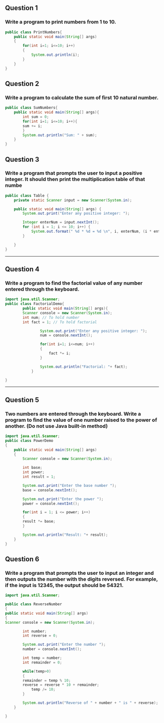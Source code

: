 ## Question 1

### Write a program to print numbers from 1 to 10.

```java
public class PrintNumbers{
    public static void main(String[] args)
    {
        for(int i=1; i<=10; i++)
        {
            System.out.println(i);
        }
    }
}
```

## Question 2

### Write a program to calculate the sum of first 10 natural number.

```java
public class SumNumbers{
    public static void main(String[] args){
        int sum = 0;
        for(int i=1; i<=10; i++){
        sum += i;
        }
        System.out.println("Sum: " + sum);
    }
}
```

## Question 3

### Write a program that prompts the user to input a positive integer. It should then print the multiplication table of that numbe

```java
public class Table {
	private static Scanner input = new Scanner(System.in);

	public static void main(String[] args) {
		System.out.print("Enter any positive integer: ");

		Integer enterNum = input.nextInt();
		for (int i = 1; i <= 10; i++) {
			System.out.format(" %d * %d = %d \n", i, enterNum, (i * enterNum));
		}

	}
}

```

---

## Question 4

### Write a program to find the factorial value of any number entered through the keyboard.

```java
import java.util.Scanner;
public class FactorialDemo{
        public static void main(String[] args){
        Scanner console = new Scanner(System.in);
        int num; // To hold number
        int fact = 1; // To hold factorial

                System.out.print("Enter any positive integer: ");
                num = console.nextInt();

                for(int i=1; i<=num; i++)
                {
                    fact *= i;
                }

                System.out.println("Factorial: "+ fact);
            }

}
```

---

## Question 5

### Two numbers are entered through the keyboard. Write a program to find the value of one number raised to the power of another. (Do not use Java built-in method)

```java
import java.util.Scanner;
public class PowerDemo
{
    public static void main(String[] args)
    {
        Scanner console = new Scanner(System.in);

        int base;
        int power;
        int result = 1;

        System.out.print("Enter the base number ");
        base = console.nextInt();

        System.out.print("Enter the power ");
        power = console.nextInt();

        for(int i = 1; i <= power; i++)
        {
	    result *= base;
        }

        System.out.println("Result: "+ result);
    }
}
```

## Question 6

### Write a program that prompts the user to input an integer and then outputs the number with the digits reversed. For example, if the input is 12345, the output should be 54321.

```java
import java.util.Scanner;

public class ReverseNumber
{
public static void main(String[] args)
{
Scanner console = new Scanner(System.in);

        int number;
        int reverse = 0;

        System.out.print("Enter the number ");
        number = console.nextInt();

        int temp = number;
        int remainder = 0;

        while(temp>0)
        {
        remainder = temp % 10;
        reverse = reverse * 10 + remainder;
            temp /= 10;
        }

        System.out.println("Reverse of " + number + " is " + reverse);
    }

}
```
